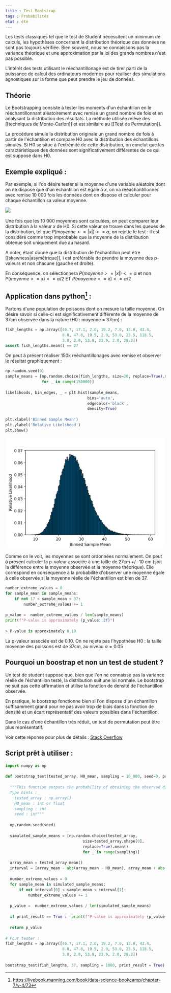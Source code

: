 ```yaml
---
title : Test Bootstrap
tags : Probabilités
etat : été
---
```


Les tests classiques tel que le test de Student nécessitent un minimum de calculs, les hypothèses concernant la distribution théorique des données ne sont pas toujours vérifiée. Bien souvent, nous ne connaissons pas la variance théorique et une approximation par la loi des grands nombres n'est pas possible.

 L'intérêt des tests utilisant le rééchantillonage est de tirer parti de la puissance de calcul des ordinateurs modernes pour réaliser des simulations agnostiques sur la forme que peut prendre le jeu de données.
 
 ## Théorie
 
 Le Bootstrapping consiste à tester les moments d'un échantillon en le rééchantillonnant aléatoirement avec remise un grand nombre de fois et en analysant la distribution des résultats. La méthode utilisée relève des [[techniques de Monte-Carlon]] et est similaire au [[Test de Permutation]].

La procédure simule la distribution originale un grand nombre de fois à partir de l'échantillon et compare H0 avec la distribution des échantillons simulés. Si H0 se situe à l'extrémité de cette distribution, on conclut que les caractéristiques des données sont significativement différentes de ce qui est supposé dans H0.

## Exemple expliqué :

Par exemple, si l'on désire tester si la moyenne d'une variable aléatoire dont on ne dispose que d'un échantillon est égale à $x$, on va rééachantillonner avec remise 10 000 fois les données dont on dispose et calculer pour chaque échantillon sa valeur moyenne.

![](../assets/img/distribution-simulée.png#center)

Une fois que les 10 000 moyennes sont calculées, on peut comparer leur distribution à la valeur $x$ de H0. Si cette valeur se trouve dans les queues de la distribution, tel que $P(moyenne >= \lvert x \rvert) <= \alpha$, on rejette le test : il est considéré comme trop improbable que la moyenne de la distribution obtenue soit uniquement due au hasard.

A noter, étant donné que la distribution de l'échantillon peut être [[skewness\|asymétrique]], i est préférable de prendre la moyenne des p-valeurs et non chacune (gauche et droite).

En conséquence, on sélectionnera $P(moyenne >= \lvert x \rvert) <= \alpha$ et non $P(moyenne >= x ) <= \alpha/2$ ET $P(moyenne <= x ) <= \alpha/2$


## Application dans python[^1] :
[^1]: https://livebook.manning.com/book/data-science-bookcamp/chapter-7/v-4/73

Partons d'une population de poissons dont on mesure la taille moyenne. On désire savoir si celle-ci est significativement différente de la moyenne de 37cm observée dans la nature (H0 : moyenne = 37cm) :

```python
fish_lengths = np.array([46.7, 17.1, 2.0, 19.2, 7.9, 15.0, 43.4,
                         8.8, 47.8, 19.5, 2.9, 53.0, 23.5, 118.5,
                         3.8, 2.9, 53.9, 23.9, 2.0, 28.2])
assert fish_lengths.mean() == 27
```

On peut à présent réaliser 150k rééchantillonages avec remise et observer le résultat graphiquement :
```python
np.random.seed(0)
sample_means = [np.random.choice(fish_lengths, size=20, replace=True).mean()
                for _ in range(150000)]
				
likelihoods, bin_edges, _ = plt.hist(sample_means, 
									bins='auto',
									edgecolor='black', 
									density=True)
									
plt.xlabel('Binned Sample Mean')
plt.ylabel('Relative Likelihood')
plt.show()
```

![](../assets/img/sampled_data_boot.png)

Comme on le voit, les moyennes se sont ordonnées normalement. On peut à présent calculer la p-valeur associée à une taille de 27cm +/- 10 cm (soit la différence entre la moyenne observée et la moyenne théorique). Elle correspond en conséquence à la probabilité d'observer une moyenne égale à celle observée si la moyenne réelle de l'échantillon est bien de 37.

```python
number_extreme_values = 0
for sample_mean in sample_means:
    if not 17 < sample_mean < 37:
        number_extreme_values += 1

p_value =  number_extreme_values / len(sample_means)
print(f"P-value is approximately {p_value:.2f}")

> P-value is approximately 0.10
````

La p-valeur associée est de 0.10. On ne rejete pas l'hypothèse H0 : la taille moyenne des poissons est de 37cm, au niveau $\alpha = 0.05$

## Pourquoi un boostrap et non un test de student ?
Un test de student suppose que, bien que l'on ne connaisse pas la variance réelle de l'échantillon testé, la distribution suit une loi normale. Le bootstrap ne suit pas cette affirmation et utilise la fonction de densité de l'échantillon observée.

En pratique, le bootstrap fonctionne bien si l'on dispose d'un échantillon suffisamment grand pour ne pas avoir trop de biais dans la fonction de densité et un écart représentatif des valeurs possibles dans l'échantillon.

Dans le cas d'une échantillon très réduit, un test de permutation peut être plus représentatif.

Voir cette réponse pour plus de détails :
[Stack Overflow](https://stats.stackexchange.com/questions/128987/why-would-i-want-to-bootstrap-when-computing-an-independent-sample-t-test-how#:~:text=First%20is%20that%20bootstrap%20is,of%20the%20small%20sample%20size.&text=Both%20the%20t%2Dtest%20and,generating%20the%20data%20is%20normal.)

## Script prêt à utiliser :

```python
import numpy as np

def bootstrap_test(tested_array, H0_mean, sampling = 10_000, seed=0, print_result=True):

  """This function outputs the probability of obtaining the observed difference between the mean of the tested_array and the H0_mean, given that the HO_mean is true (P-value).
  Type hints :
    tested_array : np.array()
    HO_mean : int or float
    sampling : int
    seed : int"""

  np.random.seed(seed)

  simulated_sample_means = [np.random.choice(tested_array,
                                  size=tested_array.shape[0],
                                  replace=True).mean()
                                  for _ in range(sampling)]

  array_mean = tested_array.mean()
  interval = [array_mean - abs(array_mean - H0_mean), array_mean + abs(array_mean - H0_mean)]

  number_extreme_values = 0
  for sample_mean in simulated_sample_means:
      if not interval[0] < sample_mean < interval[1]:
          number_extreme_values += 1

  p_value =  number_extreme_values / len(simulated_sample_means)

  if print_result == True :  print(f"P-value is approximately {p_value:.2f}")
  
  return p_value

# Pour tester :
fish_lengths = np.array([46.7, 17.1, 2.0, 19.2, 7.9, 15.0, 43.4,
                         8.8, 47.8, 19.5, 2.9, 53.0, 23.5, 118.5,
                         3.8, 2.9, 53.9, 23.9, 2.0, 28.2])

bootstrap_test(fish_lengths, 37, sampling = 1000, print_result = True)
````

